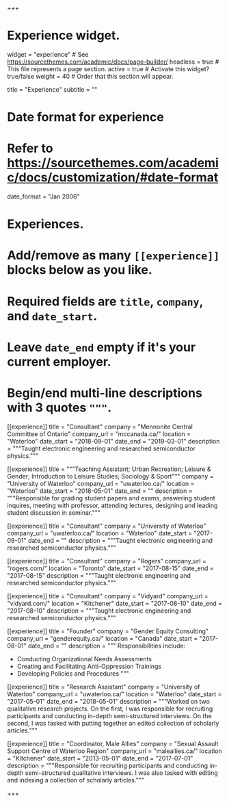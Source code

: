 +++
# Experience widget.
widget = "experience"  # See https://sourcethemes.com/academic/docs/page-builder/
headless = true  # This file represents a page section.
active = true  # Activate this widget? true/false
weight = 40  # Order that this section will appear.

title = "Experience"
subtitle = ""

# Date format for experience
#   Refer to https://sourcethemes.com/academic/docs/customization/#date-format
date_format = "Jan 2006"

# Experiences.
#   Add/remove as many `[[experience]]` blocks below as you like.
#   Required fields are `title`, `company`, and `date_start`.
#   Leave `date_end` empty if it's your current employer.
#   Begin/end multi-line descriptions with 3 quotes `"""`.
       
  [[experience]]
  title = "Consultant"
  company = "Mennonite Central Committee of Ontario"
  company_url = "mccanada.ca/"
  location = "Waterloo"
  date_start = "2018-09-01"
  date_end = "2019-03-01"
  description = """Taught electronic engineering and researched semiconductor physics."""
  
  [[experience]]
  title = """Teaching Assistant; Urban Recreation; Leisure & Gender; Introduction to Leisure Studies; Sociology & Sport"""
  company = "University of Waterloo"
  company_url = "uwaterloo.ca/"
  location = "Waterloo"
  date_start = "2018-05-01"
  date_end = ""
  description = """Responsible for grading student papers and exams, answering student inquires, meeting with professor, attending lectures, designing and leading student discussion in seminar."""
  
  [[experience]]
  title = "Consultant"
  company = "University of Waterloo"
  company_url = "uwaterloo.ca/"
  location = "Waterloo"
  date_start = "2017-09-01"
  date_end = ""
  description = """Taught electronic engineering and researched semiconductor physics."""
  
  [[experience]]
  title = "Consultant"
  company = "Rogers"
  company_url = "rogers.com/"
  location = "Toronto"
  date_start = "2017-08-15"
  date_end = "2017-08-15"
  description = """Taught electronic engineering and researched semiconductor physics."""
  
  [[experience]]
  title = "Consultant"
  company = "Vidyard"
  company_url = "vidyard.com/"
  location = "Kitchener"
  date_start = "2017-08-10"
  date_end = "2017-08-10"
  description = """Taught electronic engineering and researched semiconductor physics."""
  
  [[experience]]
  title = "Founder"
  company = "Gender Equity Consulting"
  company_url = "genderequity.ca/"
  location = "Canada"
  date_start = "2017-08-01"
  date_end = ""
  description = """
  Responsibilities include:
  
  * Conducting Organizational Needs Assessments
  * Creating and Facilitating Anti-Oppression Trainings
  * Developing Policies and Procedures
  """
  
  [[experience]]
  title = "Research Assistant"
  company = "University of Waterloo"
  company_url = "uwaterloo.ca/"
  location = "Waterloo"
  date_start = "2017-05-01"
  date_end = "2018-05-01"
  description = """Worked on two qualitative research projects. On the first, I was responsible for recruiting participants and conducting in-depth semi-structured interviews. On the second, I was tasked with putting together an edited collection of scholarly articles."""
  
  [[experience]]
  title = "Coordinator, Male Allies"
  company = "Sexual Assault Support Centre of Waterloo Region"
  company_url = "maleallies.ca/"
  location = "Kitchener"
  date_start = "2013-05-01"
  date_end = "2017-07-01"
  description = """Responsible for recruiting participants and conducting in-depth semi-structured qualitative interviews. I was also tasked with editing and indexing a collection of scholarly articles."""

+++
